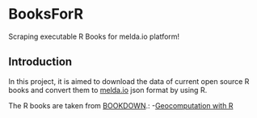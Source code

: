 # BooksForR
Scraping executable R Books for melda.io platform!

## Introduction

In this project, it is aimed to download the data of current open source R books and convert them to [melda.io](www.melda.io) json   format by using R.

The R books are taken from [BOOKDOWN](bookdown.org).:
-[Geocomputation with R](https://geocompr.robinlovelace.net/)

